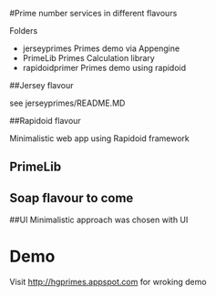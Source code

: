 #Prime number services in different flavours

Folders 

* jerseyprimes  Primes demo via Appengine
* PrimeLib  Primes Calculation library
* rapidoidprimer  Primes demo using rapidoid
  
##Jersey flavour

see jerseyprimes/README.MD

##Rapidoid flavour

Minimalistic web app using Rapidoid framework

## PrimeLib

## Soap flavour to come


##UI 
Minimalistic approach was chosen with UI

# Demo

Visit http://hgprimes.appspot.com for wroking demo
